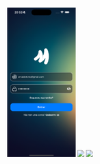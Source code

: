<img src="Simulator Screenshot - iPhone 15 Pro Max - 2024-09-02 at 20.53.20.png" width="160">  <img src="Screenshot/Screenshot_20231113-161254_Animal.jpg" width="160">  <img src="Screenshot/Screenshot_20231113-161256_Animal.jpg" width="160">
